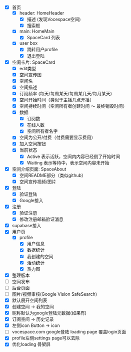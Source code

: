 - [x] 首页
  - [x] header: HomeHeader
    - [x] 描述 (发现Vocespace空间)
    - [x] 搜索框
  - [x] main: HomeMain
    - [x] SpaceCard 列表
  - [x] user box
    - [x] 跳转用户profile
    - [x] 退出登陆
- [x] 空间卡片: SpaceCard
  - [x] edit类型
  - [x] 空间宣传图
  - [x] 空间名
  - [x] 空间描述
  - [x] 订阅频率 (每天/每周某天/每周某几天/每月某天)
  - [x] 空间开始时间（类似于主播几点开播）
  - [x] 空间持续时间（空间所有者创建时间 ～ 最终销毁时间）
  - [x] 数据
    - [x] 订阅数
    - [x] 在线人数
    - [x] 空间所有者名字
  - [x] 空间为公开/付费（付费需要显示费用）
  - [x] 加入空间按钮
  - [x] 当前状态
    - [x] Active 表示活跃，空间内内容已经倒了开始时间
    - [x] Waiting 表示等待中，表示空间内容未开始
- [x] 空间介绍页面: SpaceAbout
  - [x] 空间README部分（类似github）
  - [x] 空间宣传视频/图片
- [x] 登陆
  - [x] 验证登陆
  - [x] Google接入
- [x] 注册
  - [x] 验证注册
  - [x] 修改注册邮箱验证消息
- [x] supabase接入
- [x] 用户页
  - [x] profile
    - [x] 用户信息
    - [x] 数据统计
    - [x] 我创建的空间
    - [x] 活动统计
    - [x] 热力图
- [x] 整理版本 
- [ ] 空间发布
- [ ] 后台页面
- [ ] 图片/视频审核(Google Vision SafeSearch)
- [x] 默认展开空间列表
- [x] 创建空间 -> 我的空间
- [x] 昵称默认为google登陆元数据(如果有)
- [x] 订阅空间 -> 历史记录
- [x] 左侧icon Button -> icon
- [ ] vocespace.com google登陆 loading page 覆盖login页面
- [x] profile左侧settings page可以去除
- [x] 优化loading 骨架屏